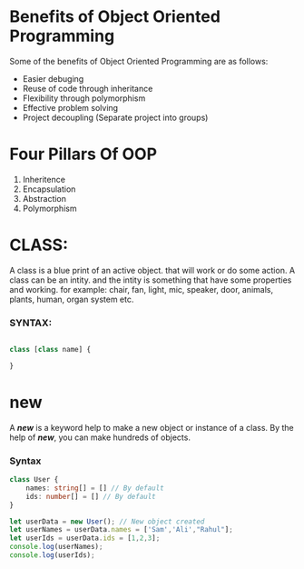 # Benefits of Object Oriented Programming
Some of the benefits of Object Oriented Programming are as follows:

- Easier debuging
- Reuse of code through inheritance
- Flexibility through polymorphism
- Effective problem solving
- Project decoupling (Separate project into groups)


# Four Pillars Of OOP

1. Inheritence
2. Encapsulation
3. Abstraction
4. Polymorphism

# CLASS:
A class is a blue print of an active object. that will work or do some action. A class can be an intity. and the intity is something that have some properties and working.
for example: chair, fan, light, mic, speaker, door, animals, plants, human, organ system etc.

<h3>SYNTAX:</h3>

```typescript

class [class name] {

}

```

# new 
A ***new*** is a keyword help to make a new object or instance of a class. By the help of ***new***, you can make hundreds of objects.

<h3>Syntax</h3>

```typescript
class User {
    names: string[] = [] // By default
    ids: number[] = [] // By default
}

let userData = new User(); // New object created
let userNames = userData.names = ['Sam','Ali',"Rahul"];
let userIds = userData.ids = [1,2,3];
console.log(userNames);
console.log(userIds);
```